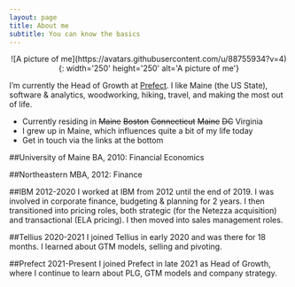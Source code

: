 ```yaml
---
layout: page
title: About me
subtitle: You can know the basics
---
```

<p align="center">
![A picture of me](https://avatars.githubusercontent.com/u/88755934?v=4){: width='250' height='250' alt='A picture of me'}
</p>

I’m currently the Head of Growth at [Prefect](https://www.prefect.io). I like Maine (the US State), software & analytics, woodworking, hiking, travel, and making the most out of life.

- Currently residing in <s>Maine</s> <s>Boston</s> <s>Connecticut</s> <s>Maine</s> <s>DC</s> Virginia
- I grew up in Maine, which influences quite a bit of my life today
- Get in touch via the links at the bottom

##University of Maine BA, 2010: Financial Economics

##Northeastern MBA, 2012: Finance

##IBM 2012-2020
I worked at IBM from 2012 until the end of 2019. I was involved in corporate finance, budgeting & planning for 2 years. I then transitioned into pricing roles, both strategic (for the Netezza acquisition) and transactional (ELA pricing). I then moved into sales management roles.

##Tellius 2020-2021
I joined Tellius in early 2020 and was there for 18 months. I learned about GTM models, selling and pivoting.

##Prefect 2021-Present
I joined Prefect in late 2021 as Head of Growth, where I continue to learn about PLG, GTM models and company strategy.
